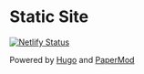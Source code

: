 # Static Site 

[![Netlify Status](https://api.netlify.com/api/v1/badges/5a462512-01e6-4cfe-b840-827594903e6f/deploy-status)](https://app.netlify.com/sites/hardcore-mirzakhani-709dea/deploys)

Powered by [Hugo](https://github.com/gohugoio/hugo) and [PaperMod](https://github.com/adityatelange/hugo-PaperMod)